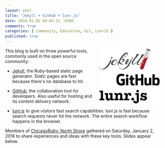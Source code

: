 ```yaml
---
layout: post
title: "Jekyll + GitHub + lunr.js"
date: 2016-01-02 04:03:11 -0500
comments: true
categories: [ Community, Education, Git, LunrJS ]
published: true
---
```


<img style="margin-left:20px" src="/images/jekyll_github_lunrjs.png" align="right">

This blog is built on three powerful tools, commonly used in the open source community:

* [Jekyll](/blog/2015/06/24/getting-started-with-jekyll/), the Ruby-based static page generator. Static pages are fast because there's no database to hit.

* [GitHub](/blog/2015/07/22/github-pages-quick-start-guide/), the collaboration tool for developers. Also useful for hosting and its content delivery network. 

* [lunr.js](http://lunrjs.com) to give visitors fast search capabilities. lunr.js is fast because search requests never hit the network. The entire search workflow happens in the browser.

Members of [ChicagoRuby: North Shore](http://www.meetup.com/ChicagoRuby/events/225788039/) gathered on Saturday, January 2, 2016 to share experiences and ideas with these key tools. Slides appear below.

<!--more-->

<script async class="speakerdeck-embed" data-id="cf126feed58e434e97e359b608fed2ca" data-ratio="1.77777777777778" src="//speakerdeck.com/assets/embed.js"></script>

